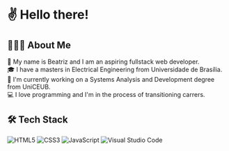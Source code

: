 # ✌ Hello there!  
## 👨🏻‍💻 About Me
💬 My name is Beatriz and I am an aspiring fullstack web developer. \
🎓 I have a masters in Electrical Engineering from Universidade de Brasília. \
🌱 I'm currently working on a Systems Analysis and Development degree from UniCEUB.\
💻 I love programming and I'm in the process of transitioning carrers.

## 🛠 Tech Stack

![HTML5](https://img.shields.io/badge/-HTML5-232323?style=flat&labelColor=E34F26&logo=html5&logoColor=ffffff)
![CSS3](https://img.shields.io/badge/-CSS3-232323?style=flat&labelColor=1572B6&logo=css3&logoColor=ffffff)
![JavaScript](https://img.shields.io/badge/-JavaScript-232323?style=flat&labelColor=000000&logo=javascript&logoColor=F7DF1E)
![Visual Studio Code](https://img.shields.io/badge/-Visual%20Studio%20Code-05122A?style=flat&logo=visual-studio-code&logoColor=007ACC)

